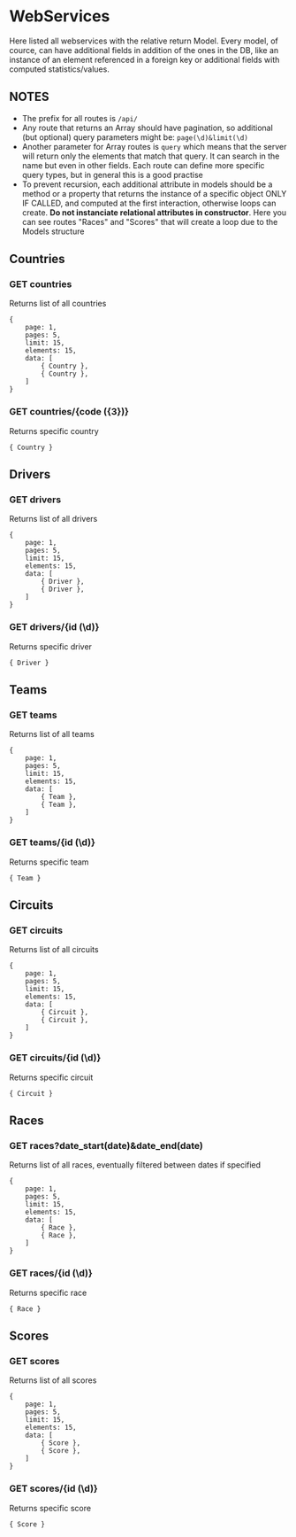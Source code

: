 # WebServices

Here listed all webservices with the relative return Model.
Every model, of cource, can have additional fields in addition of the ones in the DB, like an instance of an element referenced in a foreign key or additional fields with computed statistics/values.

## NOTES

- The prefix for all routes is `/api/`
- Any route that returns an Array should have pagination, so additional (but optional) query parameters might be: `page(\d)&limit(\d)`
- Another parameter for Array routes is `query` which means that the server will return only the elements that match that query. It can search in the name but even in other fields. Each route can define more specific query types, but in general this is a good practise
- To prevent recursion, each additional attribute in models should be a method or a property that returns the instance of a specific object ONLY IF CALLED, and computed at the first interaction, otherwise loops can create. **Do not instanciate relational attributes in constructor**. Here you can see routes "Races" and "Scores" that will create a loop due to the Models structure



## Countries

### GET countries
Returns list of all countries

    {
	    page: 1,
	    pages: 5,
	    limit: 15,
	    elements: 15,
	    data: [
		    { Country },
		    { Country },
	    ]
    }

### GET countries/{code ({3})}
Returns specific country

    { Country }



## Drivers

### GET drivers
Returns list of all drivers

    {
	    page: 1,
	    pages: 5,
	    limit: 15,
	    elements: 15,
	    data: [
		    { Driver },
		    { Driver },
	    ]
    }

### GET drivers/{id (\d)}
Returns specific driver

    { Driver }



## Teams

### GET teams
Returns list of all teams

    {
	    page: 1,
	    pages: 5,
	    limit: 15,
	    elements: 15,
	    data: [
		    { Team },
		    { Team },
	    ]
    }

### GET teams/{id (\d)}
Returns specific team

    { Team }



## Circuits

### GET circuits
Returns list of all circuits

    {
	    page: 1,
	    pages: 5,
	    limit: 15,
	    elements: 15,
	    data: [
		    { Circuit },
		    { Circuit },
	    ]
    }

### GET circuits/{id (\d)}
Returns specific circuit

    { Circuit }



## Races

### GET races?date_start(date)&date_end(date)
Returns list of all races, eventually filtered between dates if specified

    {
	    page: 1,
	    pages: 5,
	    limit: 15,
	    elements: 15,
	    data: [
		    { Race },
		    { Race },
	    ]
    }

### GET races/{id (\d)}
Returns specific race

    { Race }



## Scores

### GET scores
Returns list of all scores

    {
	    page: 1,
	    pages: 5,
	    limit: 15,
	    elements: 15,
	    data: [
		    { Score },
		    { Score },
	    ]
    }

### GET scores/{id (\d)}
Returns specific score

    { Score }
